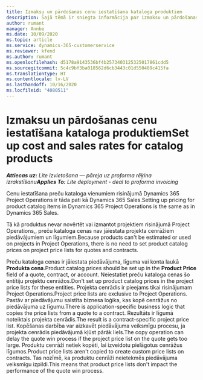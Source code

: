 ```yaml
---
title: Izmaksu un pārdošanas cenu iestatīšana kataloga produktiem
description: Šajā tēmā ir sniegta informācija par izmaksu un pārdošanas likmju iestatīšanu preču katalogā.
author: rumant
manager: Annbe
ms.date: 10/09/2020
ms.topic: article
ms.service: dynamics-365-customerservice
ms.reviewer: kfend
ms.author: rumant
ms.openlocfilehash: d5178a9143536bf4b2573403125325017861cdd5
ms.sourcegitcommit: 5c4c9bf3ba018562d6cb3443c01d550489c415fa
ms.translationtype: HT
ms.contentlocale: lv-LV
ms.lasthandoff: 10/16/2020
ms.locfileid: "4080511"
---
```

# <a name="set-up-cost-and-sales-rates-for-catalog-products"></a><span data-ttu-id="355f2-103">Izmaksu un pārdošanas cenu iestatīšana kataloga produktiem</span><span class="sxs-lookup"><span data-stu-id="355f2-103">Set up cost and sales rates for catalog products</span></span>

<span data-ttu-id="355f2-104">_**Attiecas uz:** Lite izvietošana — pāreja uz proforma rēķina izrakstīšanu_</span><span class="sxs-lookup"><span data-stu-id="355f2-104">_**Applies To:** Lite deployment - deal to proforma invoicing_</span></span>


<span data-ttu-id="355f2-105">Cenu iestatīšana preču kataloga vienumiem risinājumā Dynamics 365 Project Operations ir tāda pati kā Dynamics 365 Sales.</span><span class="sxs-lookup"><span data-stu-id="355f2-105">Setting up pricing for product catalog items in Dynamics 365 Project Operations is the same as in Dynamics 365 Sales.</span></span>

<span data-ttu-id="355f2-106">Tā kā produktus nevar novērtēt vai izmantot projektiem risinājumā Project Operations,, preču kataloga cenas nav jāiestata projekta cenrāžiem piedāvājumiem un līgumiem.</span><span class="sxs-lookup"><span data-stu-id="355f2-106">Because products can't be estimated or used on projects in Project Operations, there is no need to set product catalog prices on project price lists for quotes and contracts.</span></span>

<span data-ttu-id="355f2-107">Preču kataloga cenas ir jāiestata piedāvājuma, līguma vai konta laukā **Produkta cena**.</span><span class="sxs-lookup"><span data-stu-id="355f2-107">Product catalog prices should be set up in the **Product Price** field of a quote, contract, or account.</span></span> <span data-ttu-id="355f2-108">Neiestatiet preču kataloga cenas šo entītiju projektu cenrāžos.</span><span class="sxs-lookup"><span data-stu-id="355f2-108">Don't set up product catalog prices in the project price lists for these entities.</span></span> <span data-ttu-id="355f2-109">Projekta cenrādis ir pieejams tikai risinājumam Project Operations.</span><span class="sxs-lookup"><span data-stu-id="355f2-109">Project price lists are exclusive to Project Operations.</span></span> <span data-ttu-id="355f2-110">Pastāv ar piedāvājumu saistīta biznesa loģika, kas kopē cenrāžus no piedāvājuma uz līgumu.</span><span class="sxs-lookup"><span data-stu-id="355f2-110">There is application-specific business logic that copies the price lists from a quote to a contract.</span></span> <span data-ttu-id="355f2-111">Rezultāts ir līgumā noteiktais projekta cenrādis.</span><span class="sxs-lookup"><span data-stu-id="355f2-111">The result is a contract-specific project price list.</span></span> <span data-ttu-id="355f2-112">Kopēšanas darbība var aizkavēt piedāvājuma veiksmīgu procesu, ja projekta cenrādis piedāvājumā kļūst pārāk liels.</span><span class="sxs-lookup"><span data-stu-id="355f2-112">The copy operation can delay the quote win process if the project price list on the quote gets too large.</span></span> <span data-ttu-id="355f2-113">Produktu cenrāži netiek kopēti, lai izveidotu pielāgotus cenrāžus līgumos.</span><span class="sxs-lookup"><span data-stu-id="355f2-113">Product price lists aren't copied to create custom price lists on contracts.</span></span> <span data-ttu-id="355f2-114">Tas nozīmē, ka produktu cenrāži neietekmēs piedāvājuma veiksmīgu izpildi.</span><span class="sxs-lookup"><span data-stu-id="355f2-114">This means that product price lists don't impact the performance of the quote win process.</span></span>
